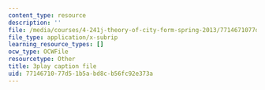 ```yaml
---
content_type: resource
description: ''
file: /media/courses/4-241j-theory-of-city-form-spring-2013/7714671077d51b5abd8cb56fc92e373a_q485E0u9Kjk.srt
file_type: application/x-subrip
learning_resource_types: []
ocw_type: OCWFile
resourcetype: Other
title: 3play caption file
uid: 77146710-77d5-1b5a-bd8c-b56fc92e373a
---
```

